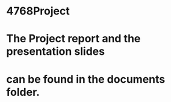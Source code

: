 # 4768Project
# The Project report and the presentation slides
# can be found in the documents folder.